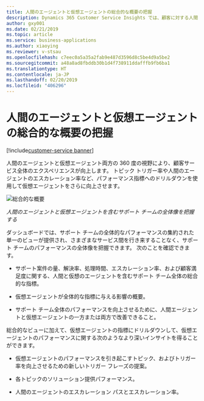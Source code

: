```yaml
---
title: 人間のエージェントと仮想エージェントの総合的な概要の把握
description: Dynamics 365 Customer Service Insights では、顧客に対する人間のエージェントと仮想エージェント両方についての 360 度の視野が提供されて、顧客サービス全体のエクスペリエンスが向上し、仮想エージェントについてはさらに一段と向上します。
author: gxy001
ms.date: 02/21/2019
ms.topic: article
ms.service: business-applications
ms.author: xiaoying
ms.reviewer: v-stsau
ms.openlocfilehash: c7eec0a5a35a2fab9e487d3596d8c5be4d9a5be2
ms.sourcegitcommit: a48a8ad8fbddb30b1d4f738911ddafffb9fb6ba1
ms.translationtype: HT
ms.contentlocale: ja-JP
ms.lasthandoff: 02/20/2019
ms.locfileid: "406296"
---
```

# <a name="get-a-combined-overview-of-human-and-virtual-agents"></a>人間のエージェントと仮想エージェントの総合的な概要の把握

[!include[customer-service banner](../../../includes/customer-service.md)]


人間のエージェントと仮想エージェント両方の 360 度の視野により、顧客サービス全体のエクスペリエンスが向上します。 トピック トリガー率や人間のエージェントのエスカレーション率など、パフォーマンス指標へのドリルダウンを使用して仮想エージェントをさらに向上させます。

![総合的な概要](../media/customer-service-insights-1.png "総合的な概要")

*人間のエージェントと仮想エージェントを含むサポート チームの全体像を把握する*

ダッシュボードでは、サポート チームの全体的なパフォーマンスの集約された単一のビューが提供され、さまざまなサービス間を行き来することなく、サポート チームのパフォーマンスの全体像を把握できます。 次のことを確認できます。

* サポート案件の量、解決率、処理時間、エスカレーション率、および顧客満足度に関する、人間と仮想のエージェントを含むサポート チーム全体の総合的な指標。

* 仮想エージェントが全体的な指標に与える影響の概要。

* サポート チーム全体のパフォーマンスを向上させるために、人間エージェントと仮想エージェントの一方または両方で改善できること。

総合的なビューに加えて、仮想エージェントの指標にドリルダウンして、仮想エージェントのパフォーマンスに関する次のようなより深いインサイトを得ることができます。

* 仮想エージェントのパフォーマンスを引き起こすトピック、およびトリガー率を向上させるための新しいトリガー フレーズの提案。

* 各トピックのソリューション提供パフォーマンス。

* 人間のエージェントのエスカレーション パスとエスカレーション率。
